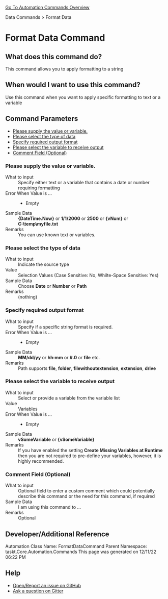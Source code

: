 <!--TITLE: Format Data Command -->
<!-- SUBTITLE: a command in the Data Commands group. -->
[Go To Automation Commands Overview](/automation-commands.md)


Data Commands &gt; Format Data


# Format Data Command


## What does this command do?
This command allows you to apply formatting to a string


## When would I want to use this command?
Use this command when you want to apply specific formatting to text or a variable


## Command Parameters
- [Please supply the value or variable.](#param_0)
- [Please select the type of data](#param_1)
- [Specify required output format](#param_2)
- [Please select the variable to receive output](#param_3)
- [Comment Field (Optional)](#param_4)


<a id="param_0"></a>
### Please supply the value or variable.


<dl>
<dt>What to input</dt><dd>Specify either text or a variable that contains a date or number requiring formatting</dd>
<dt></dt><dd></dd>
<dt>Error When Value is ...</dt><dd><ul>
<li>Empty</li>
</ul></dd><dt>Sample Data</dt><dd><strong>{DateTime.Now}</strong> or <strong>1/1/2000</strong> or <strong>2500</strong> or <strong>{vNum}</strong> or <strong>C:\temp\myfile.txt</strong></dd>
<dt>Remarks</dt><dd>You can use known text or variables.</dd>
</dl>




<a id="param_1"></a>
### Please select the type of data


<dl>
<dt>What to input</dt><dd>Indicate the source type</dd>
<dt>Value</dt><dd>Selection Values (Case Sensitive: No, Whilte-Space Sensitive: Yes)</dd>
<dt>Sample Data</dt><dd>Choose <strong>Date</strong> or <strong>Number</strong> or <strong>Path</strong></dd>
<dt>Remarks</dt><dd>(nothing)</dd>
</dl>




<a id="param_2"></a>
### Specify required output format


<dl>
<dt>What to input</dt><dd>Specify if a specific string format is required.</dd>
<dt></dt><dd></dd>
<dt>Error When Value is ...</dt><dd><ul>
<li>Empty</li>
</ul></dd><dt>Sample Data</dt><dd><strong>MM/dd/yy</strong> or <strong>hh:mm</strong> or <strong>#.0</strong> or <strong>file</strong> etc.</dd>
<dt>Remarks</dt><dd>Path supports <strong>file</strong>, <strong>folder</strong>, <strong>filewithoutextension</strong>, <strong>extension</strong>, <strong>drive</strong></dd>
</dl>




<a id="param_3"></a>
### Please select the variable to receive output


<dl>
<dt>What to input</dt><dd>Select or provide a variable from the variable list</dd>
<dt>Value</dt><dd>Variables</dd>
<dt>Error When Value is ...</dt><dd><ul>
<li>Empty</li>
</ul></dd><dt>Sample Data</dt><dd><strong>vSomeVariable</strong> or <strong>{vSomeVariable}</strong></dd>
<dt>Remarks</dt><dd>If you have enabled the setting <strong>Create Missing Variables at Runtime</strong> then you are not required to pre-define your variables, however, it is highly recommended.</dd>
</dl>




<a id="param_4"></a>
### Comment Field (Optional)


<dl>
<dt>What to input</dt><dd>Optional field to enter a custom comment which could potentially describe this command or the need for this command, if required</dd>
<dt></dt><dd></dd>
<dt>Sample Data</dt><dd>I am using this command to ...</dd>
<dt>Remarks</dt><dd>Optional</dd>
</dl>




## Developer/Additional Reference
Automation Class Name: FormatDataCommand
Parent Namespace: taskt.Core.Automation.Commands
This page was generated on 12/11/22 06:22 PM


## Help
- [Open/Report an issue on GitHub](https://github.com/saucepleez/taskt/issues/new)
- [Ask a question on Gitter](https://gitter.im/taskt-rpa/Lobby)
